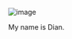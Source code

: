 
![image](https://github.com/dkl096/dkl096/assets/144052734/b2844475-6620-4fdf-9cab-d2c1ffda6e6d)

My name is Dian.
